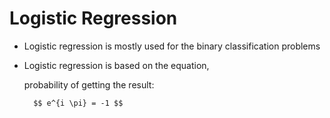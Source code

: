 # Logistic Regression 

* Logistic regression is mostly used for the binary classification problems

* Logistic regression is based on the equation,

   probability of getting the result:
    
    
        $$ e^{i \pi} = -1 $$

